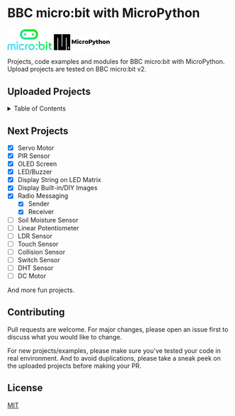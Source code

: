 # BBC micro:bit with MicroPython

<picture>
  <img alt="micro:bit Logo" src="Docs\microbit-logo.png" width="20%" hight="20%" >
</picture>
<picture>
  <img alt="MicroPython Logo" src="Docs\micropython-logo.png" width="25%" hight="20%" >
</picture>

Projects, code examples and modules for BBC micro:bit with MicroPython.
Upload projects are tested on BBC micro:bit v2.

## Uploaded Projects

<details>
  <summary>Table of Contents</summary>
  <ol>
    <li>
      <a href="https://github.com/MeqdadDev/microbit-micropython-samples/tree/main/microbit%20with%20microPython">micro:bit v2 only</a>
      <ul>
        <li><a href="https://github.com/MeqdadDev/microbit-micropython-samples/blob/main/microbit%20with%20microPython/1%20display%20string.py">Display Text on LED Matrix</a></li>
        <li><a href="https://github.com/MeqdadDev/microbit-micropython-samples/blob/main/microbit%20with%20microPython/2%20display%20images.py">Display Built-in Images</a></li>
        <li><a href="https://github.com/MeqdadDev/microbit-micropython-samples/blob/main/microbit%20with%20microPython/3%20display%20DIY%20images.py">Display DIY Images</a></li>
        <li><a href="https://github.com/MeqdadDev/microbit-micropython-samples/blob/main/microbit%20with%20microPython/4%20radio-sender.py">Radio Messaging: Sender</a></li>
        <li><a href="https://github.com/MeqdadDev/microbit-micropython-samples/blob/main/microbit%20with%20microPython/5%20radio-receiver.py">Radio Messaging: Receiver</a></li>
      </ul>
    </li>
    <li>
      <a href="#getting-started">External Components with micro:bit v2</a>
      <ul>
        <li><a href="https://github.com/MeqdadDev/microbit-micropython-samples/tree/main/External%20Components%20with%20microbit/LED%20and%20Buzzer">LED and Buzzer</a></li>
        <li><a href="https://github.com/MeqdadDev/microbit-micropython-samples/tree/main/External%20Components%20with%20microbit/OLED%20Screen">OLED Screen (ssd1306)</a></li>
        <li><a href="https://github.com/MeqdadDev/microbit-micropython-samples/tree/main/External%20Components%20with%20microbit/PIR%20Sensor">PIR Sensor (Motion Detection)</a></li>
        <li><a href="https://github.com/MeqdadDev/microbit-micropython-samples/tree/main/External%20Components%20with%20microbit/Ultrasonic%20Sensor">Ultrasonic Sensor</a></li>
        <li><a href="https://github.com/MeqdadDev/microbit-micropython-samples/blob/main/External%20Components%20with%20microbit/Servo%20Motor/servo-example.py">Servo Motor</a></li>
      </ul>
    </li>
  </ol>
</details>

## Next Projects

- [x] Servo Motor
- [x] PIR Sensor
- [x] OLED Screen
- [x] LED/Buzzer
- [x] Display String on LED Matrix
- [x] Display Built-in/DIY Images
- [x] Radio Messaging
  - [x] Sender
  - [x] Receiver
- [ ] Soil Moisture Sensor
- [ ] Linear Potentiometer
- [ ] LDR Sensor
- [ ] Touch Sensor
- [ ] Collision Sensor
- [ ] Switch Sensor
- [ ] DHT Sensor
- [ ] DC Motor

And more fun projects.

## Contributing

Pull requests are welcome. For major changes, please open an issue first to discuss what you would like to change.

For new projects/examples, please make sure you've tested your code in real environment. And to avoid duplications, please take a sneak peek on the uploaded projects before making your PR.

## License

[MIT](https://choosealicense.com/licenses/mit/)
